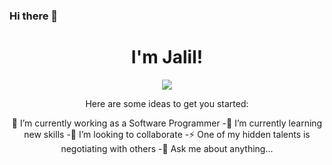### Hi there 👋
<h1 align="center">I'm Jalil!</h1>
<div align="center">
  <p align="center">
  <a href="https://github.com/JalilJuicha/readme-typing-svg"><img src="https://readme-typing-svg.herokuapp.com?lines=Computer+Science+Student;Competitive+Programmer;Always%20learning%20new%20things&center=true&width=500&height=50"></a>
</p>


Here are some ideas to get you started:

 🔭 I’m currently working as a Software Programmer
-🌱 I’m currently learning new skills <TypeScript>
 -👯 I’m looking to collaborate 
-⚡ One of my hidden talents is negotiating with others
 -💬 Ask me about anything...
